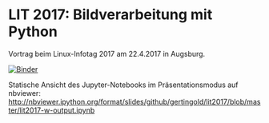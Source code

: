 # LIT 2017: Bildverarbeitung mit Python
Vortrag beim Linux-Infotag 2017 am 22.4.2017 in Augsburg.

[![Binder](https://mybinder.org/badge.svg)](https://mybinder.org/v2/gh/gertingold/lit2017/master?filepath=lit2017.ipynb)

Statische Ansicht des Jupyter-Notebooks im Präsentationsmodus auf nbviewer: http://nbviewer.ipython.org/format/slides/github/gertingold/lit2017/blob/master/lit2017-w-output.ipynb
